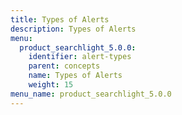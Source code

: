 ```yaml
---
title: Types of Alerts
description: Types of Alerts
menu:
  product_searchlight_5.0.0:
    identifier: alert-types
    parent: concepts
    name: Types of Alerts
    weight: 15
menu_name: product_searchlight_5.0.0
---
```

